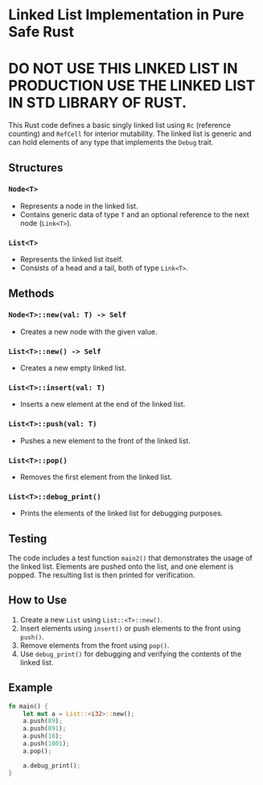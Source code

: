 # Linked List Implementation in Pure Safe Rust
# DO NOT USE THIS LINKED LIST IN PRODUCTION USE THE LINKED LIST IN STD LIBRARY OF RUST.
This Rust code defines a basic singly linked list using `Rc` (reference counting) and `RefCell` for interior mutability. The linked list is generic and can hold elements of any type that implements the `Debug` trait.

## Structures

### `Node<T>`
- Represents a node in the linked list.
- Contains generic data of type `T` and an optional reference to the next node (`Link<T>`).

### `List<T>`
- Represents the linked list itself.
- Consists of a head and a tail, both of type `Link<T>`.

## Methods

### `Node<T>::new(val: T) -> Self`
- Creates a new node with the given value.

### `List<T>::new() -> Self`
- Creates a new empty linked list.

### `List<T>::insert(val: T)`
- Inserts a new element at the end of the linked list.

### `List<T>::push(val: T)`
- Pushes a new element to the front of the linked list.

### `List<T>::pop()`
- Removes the first element from the linked list.

### `List<T>::debug_print()`
- Prints the elements of the linked list for debugging purposes.

## Testing

The code includes a test function `main2()` that demonstrates the usage of the linked list. Elements are pushed onto the list, and one element is popped. The resulting list is then printed for verification.

## How to Use

1. Create a new `List` using `List::<T>::new()`.
2. Insert elements using `insert()` or push elements to the front using `push()`.
3. Remove elements from the front using `pop()`.
4. Use `debug_print()` for debugging and verifying the contents of the linked list.

## Example

```rust
fn main() {
    let mut a = List::<i32>::new();
    a.push(89);
    a.push(891);
    a.push(10);
    a.push(1001);
    a.pop();

    a.debug_print();
}
